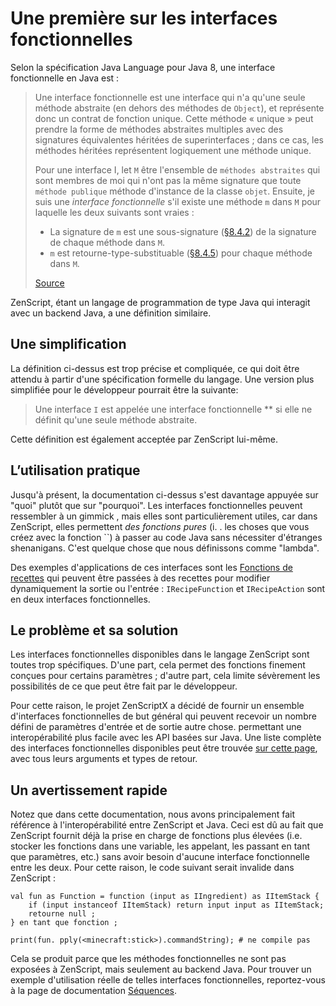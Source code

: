 # Une première sur les interfaces fonctionnelles

Selon la spécification Java Language pour Java 8, une interface fonctionnelle en Java est :

> Une interface fonctionnelle est une interface qui n'a qu'une seule méthode abstraite (en dehors des méthodes de `Object`), et représente donc un contrat de fonction unique. Cette méthode « unique » peut prendre la forme de méthodes abstraites multiples avec des signatures équivalentes héritées de superinterfaces ; dans ce cas, les méthodes héritées représentent logiquement une méthode unique.
> 
> Pour une interface I, let `M` être l'ensemble de `méthodes abstraites` qui sont membres de moi qui n'ont pas la même signature que toute `méthode publique` méthode d'instance de la classe `objet`. Ensuite, je suis une *interface fonctionnelle* s'il existe une méthode `m` dans `M` pour laquelle les deux suivants sont vraies :
> 
> - La signature de `m` est une sous-signature ([§8.4.2](https://docs.oracle.com/javase/specs/jls/se8/html/jls-8.html#jls-8.4.2)) de la signature de chaque méthode dans `M`.
> - `m` est retourne-type-substituable ([§8.4.5](https://docs.oracle.com/javase/specs/jls/se8/html/jls-8.html#jls-8.4.5)) pour chaque méthode dans `M`.
> 
> [Source](https://docs.oracle.com/javase/specs/jls/se8/html/jls-9.html#jls-9.8)

ZenScript, étant un langage de programmation de type Java qui interagit avec un backend Java, a une définition similaire.

## Une simplification
La définition ci-dessus est trop précise et compliquée, ce qui doit être attendu à partir d'une spécification formelle du langage. Une version plus simplifiée pour le développeur pourrait être la suivante:

> Une interface `I` est appelée une interface fonctionnelle ** si elle ne définit qu'une seule méthode abstraite.

Cette définition est également acceptée par ZenScript lui-même.

## L’utilisation pratique
Jusqu'à présent, la documentation ci-dessus s'est davantage appuyée sur "quoi" plutôt que sur "pourquoi". Les interfaces fonctionnelles peuvent ressembler à un gimmick , mais elles sont particulièrement utiles, car dans ZenScript, elles permettent *des fonctions pures* (i. . les choses que vous créez avec la fonction ``) à passer au code Java sans nécessiter d'étranges shenanigans. C'est quelque chose que nous définissons comme "lambda".

Des exemples d'applications de ces interfaces sont les [Fonctions de recettes](/Vanilla/Recipes/Crafting/Recipe_Functions/) qui peuvent être passées à des recettes pour modifier dynamiquement la sortie ou l'entrée : `IRecipeFunction` et `IRecipeAction` sont en deux interfaces fonctionnelles.

## Le problème et sa solution
Les interfaces fonctionnelles disponibles dans le langage ZenScript sont toutes trop spécifiques. D'une part, cela permet des fonctions finement conçues pour certains paramètres ; d'autre part, cela limite sévèrement les possibilités de ce que peut être fait par le développeur.

Pour cette raison, le projet ZenScriptX a décidé de fournir un ensemble d'interfaces fonctionnelles de but général qui peuvent recevoir un nombre défini de paramètres d'entrée et de sortie autre chose. permettant une interopérabilité plus facile avec les API basées sur Java. Une liste complète des interfaces fonctionnelles disponibles peut être trouvée [sur cette page](/Mods/Boson/Functions/List/), avec tous leurs arguments et types de retour.

## Un avertissement rapide
Notez que dans cette documentation, nous avons principalement fait référence à l'interopérabilité entre ZenScript et Java. Ceci est dû au fait que ZenScript fournit déjà la prise en charge de fonctions plus élevées (i.e. stocker les fonctions dans une variable, les appelant, les passant en tant que paramètres, etc.) sans avoir besoin d'aucune interface fonctionnelle entre les deux. Pour cette raison, le code suivant serait invalide dans ZenScript :

```zenscript
val fun as Function = function (input as IIngredient) as IItemStack {
    if (input instanceof IItemStack) return input input as IItemStack;
    retourne null ;
} en tant que fonction ;

print(fun. pply(<minecraft:stick>).commandString); # ne compile pas
```

Cela se produit parce que les méthodes fonctionnelles ne sont pas exposées à ZenScript, mais seulement au backend Java. Pour trouver un exemple d'utilisation réelle de telles interfaces fonctionnelles, reportez-vous à la page de documentation [Séquences](/Mods/Boson/Sequences/Docs/).


